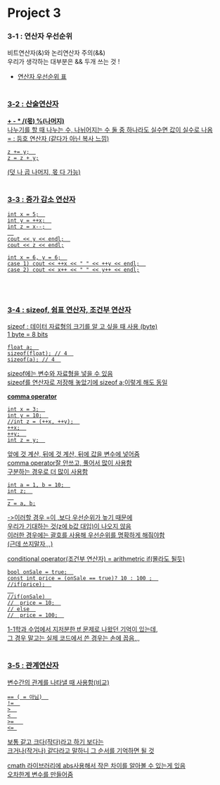 # Project 3
### 3-1 : 연산자 우선순위  
비트연산자(&)와 논리연산자 주의(&&)  
우리가 생각하는 대부분은 && 두개 쓰는 것 !  
<a href=https://www.qaupot.com/lect/C/img/Operator/2.png>
+ 연산자 우선순위 표  <br><br>

### 3-2 : 산술연산자
**+ - * /(몫) %(나머지)**   
나누기를 할 때 나누는 수, 나뉘어지는 수 둘 중 하나라도 실수면 값이 실수로 나옴  
= : 등호 연산자 (같다가 아닌 복사 느낌)
```
z += y;  
z = z + y;
```
(덧 나 곱 나머지, 몫 다 가능)  <br><br>

### 3-3 : 증가 감소 연산자  
```
int x = 5;  
int y = ++x;  
int z = x--;  
  
cout << y << endl;  
cout << z << endl;
```  

```
int x = 6, y = 6;  
case 1) cout << ++x << " " << ++y << endl;  
case 2) cout << x++ << " " << y++ << endl;
```
<br><br>  
  
### 3-4 : sizeof, 쉼표 연산자, 조건부 연산자  
sizeof : 데이터 자료형의 크기를 알 고 싶을 때 사용 (byte)  
1 byte = 8 bits  
 
```
float a;  
sizeof(float); // 4  
sizeof(a); // 4  
```

sizeof에는 변수와 자료형을 넣을 수 있음   
sizeof를 연산자로 저장해 놓았기에 sizeof a;이렇게 해도 동일  
  
**comma operator**  
```
int x = 3;  
int y = 10;  
//int z = (++x, ++y);  
++x;  
++y;  
int z = y;  
```

앞에 것 계산, 뒤에 것 계산, 뒤에 값을 변수에 넣어줌  
comma operator잘 안쓰고, 풀어서 많이 사용함  
구분하는 경우로 더 많이 사용함  

```
int a = 1, b = 10;  
int z;  
  
z = a, b;
```
->이러할 경우 =이 ,보다 우선순위가 높기 때문에  
우리가 기대하는 것(z에 b값 대입)이 나오지 않음  
이러한 경우에는 괄호를 사용해 우선순위를 명확하게 해줘야함  
(근데 쓰지말자,,,)  
  
conditional operator(조건부 연산자) = arithmetric if(몰라도 될듯)  

```
bool onSale = true;  
const int price = (onSale == true)? 10 : 100 ;  
//if(price);  
  
//if(onSale)  
//  price = 10;  
// else  
//  price = 100;  
```

1-1학과 수업에서 지저분한 tf 문제로 나왔던 기억이 있는데,  
그 경우 말고는 실제 코드에서 쓴 경우는 손에 꼽음,,,  <br><br>
  
### 3-5 : 관계연산자  
변수간의 관계를 나타낼 때 사용함(비교) 
```
== ( = 아님)  
!=  
>  
<  
>=   
<= 
```
보통 같고 크다(작다)라고 하기 보다는  
크거나(작거나) 같다라고 말하니 그 순서를 기억하면 될 것  
  
cmath 라이브러리에 abs사용해서 작은 차이를 알아볼 수 있는게 있음  
오차한계 변수를 만들어줌  
